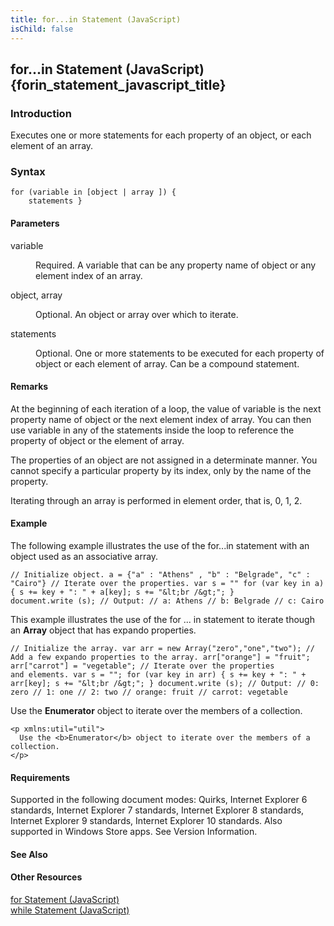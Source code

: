 ```yaml
---
title: for...in Statement (JavaScript)
isChild: false
---
```


## for...in Statement (JavaScript) {forin_statement_javascript_title}

### Introduction 

 Executes one or more statements for each property of an object, or each element of an array.

### Syntax 

```
for (variable in [object | array ]) { 
	statements }
```

#### Parameters 

<div id="sectionSection0" class="section" name="collapseableSection" style="" expanded="true">
  <dl class="authored">
    <dt>
      <span class="parameter" sdata="paramReference" xmlns:util="util">variable</span>
    </dt>
    <dd>
      <p xmlns:util="util">
        Required. A variable that can be any property name of <span class="parameter" sdata="paramReference">object</span> or any element index of an <span class="parameter" sdata=
        "paramReference">array</span>.
      </p>
    </dd>
    <dt>
      <span class="parameter" sdata="paramReference" xmlns:util="util">object</span>, <span class="parameter" sdata="paramReference" xmlns:util="util">array</span>
    </dt>
    <dd>
      <p xmlns:util="util">
        Optional. An object or array over which to iterate.
      </p>
    </dd>
    <dt>
      <span class="parameter" sdata="paramReference" xmlns:util="util">statements</span>
    </dt>
    <dd>
      <p xmlns:util="util">
        Optional. One or more statements to be executed for each property of <span class="parameter" sdata="paramReference">object</span> or each element of <span class="parameter" sdata=
        "paramReference">array</span>. Can be a compound statement.
      </p>
    </dd>
  </dl>
</div>

#### Remarks 

<div id="languageReferenceRemarksSection" class="section" name="collapseableSection" style="">
  <p xmlns:util="util">
    At the beginning of each iteration of a loop, the value of <span class="parameter" sdata="paramReference">variable</span> is the next property name of <span class="parameter" sdata=
    "paramReference">object</span> or the next element index of <span class="parameter" sdata="paramReference">array</span>. You can then use <span class="parameter" sdata=
    "paramReference">variable</span> in any of the statements inside the loop to reference the property of <span class="parameter" sdata="paramReference">object</span> or the element of <span class=
    "parameter" sdata="paramReference">array</span>.
  </p>
  <p xmlns:util="util">
    The properties of an object are not assigned in a determinate manner. You cannot specify a particular property by its index, only by the name of the property.
  </p>
  <p xmlns:util="util">
    Iterating through an array is performed in element order, that is, 0, 1, 2.
  </p>
</div>

#### Example 

<p xmlns:util="util">
  The following example illustrates the use of the <span sdata="langKeyword" value="for...in"><span class="keyword">for...in</span></span> statement with an object used as an associative array.
</p>

```
// Initialize object. a = {"a" : "Athens" , "b" : "Belgrade", "c" : "Cairo"} // Iterate over the properties. var s = "" for (var key in a) { s += key + ": " + a[key]; s += "&lt;br /&gt;"; }
document.write (s); // Output: // a: Athens // b: Belgrade // c: Cairo
```

<p xmlns:util="util">
  This example illustrates the use of the <span sdata="langKeyword" value="for ... in"><span class="keyword">for ... in</span></span> statement to iterate though an <b>Array</b> object that has
  expando properties.
</p>

```
// Initialize the array. var arr = new Array("zero","one","two"); // Add a few expando properties to the array. arr["orange"] = "fruit"; arr["carrot"] = "vegetable"; // Iterate over the properties
and elements. var s = ""; for (var key in arr) { s += key + ": " + arr[key]; s += "&lt;br /&gt;"; } document.write (s); // Output: // 0: zero // 1: one // 2: two // orange: fruit // carrot: vegetable
```

<p xmlns:util="util">
  Use the <b>Enumerator</b> object to iterate over the members of a collection.
</p>

```
<p xmlns:util="util">
  Use the <b>Enumerator</b> object to iterate over the members of a collection.
</p>
```

#### Requirements 

<div id="requirementsTitleSection" class="section" name="collapseableSection" style="">
  <p xmlns:util="util"></p>
  <p>
    Supported in the following document modes: Quirks, Internet Explorer 6 standards, Internet Explorer 7 standards, Internet Explorer 8 standards, Internet Explorer 9 standards, Internet Explorer 10
    standards. Also supported in Windows Store apps. See Version Information.
  </p>
</div>

#### See Also 

<div id="seeAlsoSection" class="section" name="collapseableSection" style="">
  <h4 class="subHeading">
    Other Resources
  </h4>
  <div class="seeAlsoStyle">
    <span sdata="link" xmlns:util="util"><a href="bae0ec40-152e-43f3-969b-3696489ec5c4.htm">for Statement (JavaScript)</a></span>
  </div>
  <div class="seeAlsoStyle">
    <span sdata="link" xmlns:util="util"><a href="d63777cf-0e1a-4555-8d3a-334381001f48.htm">while Statement (JavaScript)</a></span>
  </div>
</div>

